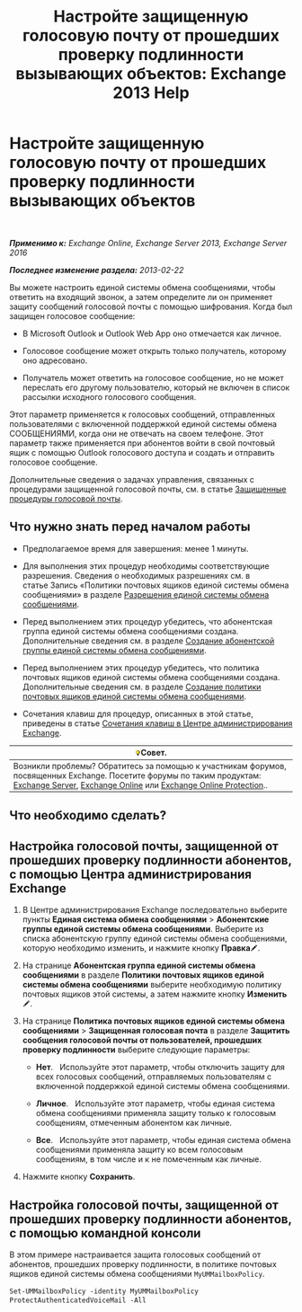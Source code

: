 ﻿---
title: 'Настройте защищенную голосовую почту от прошедших проверку подлинности вызывающих объектов: Exchange 2013 Help'
TOCTitle: Настройте защищенную голосовую почту от прошедших проверку подлинности вызывающих объектов
ms:assetid: f69e94a7-9768-4445-9ded-e78d732bd623
ms:mtpsurl: https://technet.microsoft.com/ru-ru/library/Ee423560(v=EXCHG.150)
ms:contentKeyID: 52059242
ms.date: 05/22/2018
mtps_version: v=EXCHG.150
ms.translationtype: MT
---

# Настройте защищенную голосовую почту от прошедших проверку подлинности вызывающих объектов

 

_**Применимо к:** Exchange Online, Exchange Server 2013, Exchange Server 2016_

_**Последнее изменение раздела:** 2013-02-22_

Вы можете настроить единой системы обмена сообщениями, чтобы ответить на входящий звонок, а затем определите ли он применяет защиту сообщений голосовой почты с помощью шифрования. Когда был защищен голосовое сообщение:

  - В Microsoft Outlook и Outlook Web App оно отмечается как личное.

  - Голосовое сообщение может открыть только получатель, которому оно адресовано.

  - Получатель может ответить на голосовое сообщение, но не может переслать его другому пользователю, который не включен в список рассылки исходного голосового сообщения.

Этот параметр применяется к голосовых сообщений, отправленных пользователями с включенной поддержкой единой системы обмена СООБЩЕНИЯМИ, когда они не отвечать на своем телефоне. Этот параметр также применяется при абонентов войти в свой почтовый ящик с помощью Outlook голосового доступа и создать и отправить голосовое сообщение.

Дополнительные сведения о задачах управления, связанных с процедурами защищенной голосовой почты, см. в статье [Защищенные процедуры голосовой почты](protected-voice-mail-procedures-exchange-2013-help.md).

## Что нужно знать перед началом работы

  - Предполагаемое время для завершения: менее 1 минуты.

  - Для выполнения этих процедур необходимы соответствующие разрешения. Сведения о необходимых разрешениях см. в статье Запись «Политики почтовых ящиков единой системы обмена сообщениями» в разделе [Разрешения единой системы обмена сообщениями](unified-messaging-permissions-exchange-2013-help.md).

  - Перед выполнением этих процедур убедитесь, что абонентская группа единой системы обмена сообщениями создана. Дополнительные сведения см. в разделе [Создание абонентской группы единой системы обмена сообщениями](create-a-um-dial-plan-exchange-2013-help.md).

  - Перед выполнением этих процедур убедитесь, что политика почтовых ящиков единой системы обмена сообщениями создана. Дополнительные сведения см. в разделе [Создание политики почтовых ящиков единой системы обмена сообщениями](create-a-um-mailbox-policy-exchange-2013-help.md).

  - Сочетания клавиш для процедур, описанных в этой статье, приведены в статье [Сочетания клавиш в Центре администрирования Exchange](keyboard-shortcuts-in-the-exchange-admin-center-exchange-online-protection-help.md).

<table>
<thead>
<tr class="header">
<th><img src="images/Bb124558.tip(EXCHG.150).gif" title="Совет" alt="Совет" />Совет.</th>
</tr>
</thead>
<tbody>
<tr class="odd">
<td>Возникли проблемы? Обратитесь за помощью к участникам форумов, посвященных Exchange. Посетите форумы по таким продуктам: <a href="https://go.microsoft.com/fwlink/p/?linkid=60612">Exchange Server</a>, <a href="https://go.microsoft.com/fwlink/p/?linkid=267542">Exchange Online</a> или <a href="https://go.microsoft.com/fwlink/p/?linkid=285351">Exchange Online Protection</a>..</td>
</tr>
</tbody>
</table>


## Что необходимо сделать?

## Настройка голосовой почты, защищенной от прошедших проверку подлинности абонентов, с помощью Центра администрирования Exchange

1.  В Центре администрирования Exchange последовательно выберите пункты **Единая система обмена сообщениями** \> **Абонентские группы единой системы обмена сообщениями**. Выберите из списка абонентскую группу единой системы обмена сообщениями, которую необходимо изменить, и нажмите кнопку **Правка**![Значок редактирования](images/Bb124582.6f53ccb2-1f13-4c02-bea0-30690e6ea71d(EXCHG.150).gif "Значок редактирования").

2.  На странице **Абонентская группа единой системы обмена сообщениями** в разделе **Политики почтовых ящиков единой системы обмена сообщениями** выберите необходимую политику почтовых ящиков этой системы, а затем нажмите кнопку **Изменить**![Значок редактирования](images/Bb124582.6f53ccb2-1f13-4c02-bea0-30690e6ea71d(EXCHG.150).gif "Значок редактирования").

3.  На странице **Политика почтовых ящиков единой системы обмена сообщениями** \> **Защищенная голосовая почта** в разделе **Защитить сообщения голосовой почты от пользователей, прошедших проверку подлинности** выберите следующие параметры:
    
      - **Нет**.   Используйте этот параметр, чтобы отключить защиту для всех голосовых сообщений, отправляемых пользователям с включенной поддержкой единой системы обмена сообщениями.
    
      - **Личное**.   Используйте этот параметр, чтобы единая система обмена сообщениями применяла защиту только к голосовым сообщениям, отмеченным абонентом как личные.
    
      - **Все**.   Используйте этот параметр, чтобы единая система обмена сообщениями применяла защиту ко всем голосовым сообщениям, в том числе и к не помеченным как личные.

4.  Нажмите кнопку **Сохранить**.

## Настройка голосовой почты, защищенной от прошедших проверку подлинности абонентов, с помощью командной консоли

В этом примере настраивается защита голосовых сообщений от абонентов, прошедших проверку подлинности, в политике почтовых ящиков единой системы обмена сообщениями `MyUMMailboxPolicy`.

    Set-UMMailboxPolicy -identity MyUMMailboxPolicy ProtectAuthenticatedVoiceMail -All

